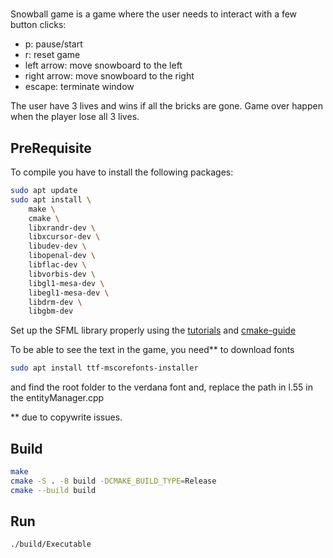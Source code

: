 #
Snowball game is a game where the user needs to interact with a few button clicks:
- p: pause/start
- r: reset game
- left arrow: move snowboard to the left
- right arrow: move snowboard to the right
- escape: terminate window

The user have 3 lives and wins if all the bricks are gone. Game over happen when the player lose all 3 lives.

## PreRequisite

To compile you have to install the following packages:

```bash
sudo apt update
sudo apt install \
    make \
    cmake \
    libxrandr-dev \
    libxcursor-dev \
    libudev-dev \
    libopenal-dev \
    libflac-dev \
    libvorbis-dev \
    libgl1-mesa-dev \
    libegl1-mesa-dev \
    libdrm-dev \
    libgbm-dev
```
Set up the  SFML library properly using the [tutorials](https://www.sfml-dev.org/tutorials/2.6/) and [cmake-guide](https://www.sfml-dev.org/tutorials/2.6/start-cmake.php)

To be able to see the text in the game, you need** to download fonts

```bash
sudo apt install ttf-mscorefonts-installer
```

and find the root folder to the verdana font and, replace the path in l.55 in the entityManager.cpp

** due to copywrite issues.

## Build

```bash
make
cmake -S . -B build -DCMAKE_BUILD_TYPE=Release
cmake --build build
```

## Run

```bash
./build/Executable
```
